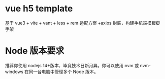 <!--
 * @Author: Vinton
 * @Date: 2022-06-15 13:52:07
 * @Description: file content
-->

# vue h5 template

基于 vue3 + vite + vant + less + rem 适配方案 +axios 封装，构建手机端模板脚手架

# Node 版本要求

推荐你使用 nodejs 14+版本，毕竟技术日新月异。你可以使用 nvm 或 nvm-windows 在同一台电脑中管理多个 Node 版本。
